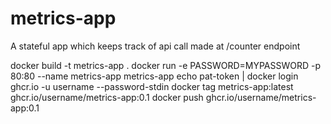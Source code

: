 # metrics-app
A stateful app which keeps track of api call made at /counter endpoint

docker build -t metrics-app .
docker run -e PASSWORD=MYPASSWORD -p 80:80 --name metrics-app metrics-app
echo pat-token | docker login ghcr.io -u username --password-stdin
docker tag metrics-app:latest ghcr.io/username/metrics-app:0.1
docker push ghcr.io/username/metrics-app:0.1
